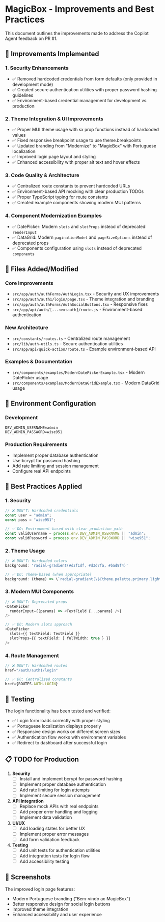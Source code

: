 # MagicBox - Improvements and Best Practices

This document outlines the improvements made to address the Copilot Agent feedback on PR #1.

## 🚀 Improvements Implemented

### 1. **Security Enhancements**
- ✅ Removed hardcoded credentials from form defaults (only provided in development mode)
- ✅ Created secure authentication utilities with proper password hashing guidelines
- ✅ Environment-based credential management for development vs production

### 2. **Theme Integration & UI Improvements**
- ✅ Proper MUI theme usage with sx prop functions instead of hardcoded values
- ✅ Fixed responsive breakpoint usage to use theme.breakpoints
- ✅ Updated branding from "Modernize" to "MagicBox" with Portuguese localization
- ✅ Improved login page layout and styling
- ✅ Enhanced accessibility with proper alt text and hover effects

### 3. **Code Quality & Architecture**
- ✅ Centralized route constants to prevent hardcoded URLs
- ✅ Environment-based API mocking with clear production TODOs
- ✅ Proper TypeScript typing for route constants
- ✅ Created example components showing modern MUI patterns

### 4. **Component Modernization Examples**
- ✅ DatePicker: Modern `slots` and `slotProps` instead of deprecated `renderInput`
- ✅ DataGrid: Modern `paginationModel` and `pageSizeOptions` instead of deprecated props
- ✅ Components configuration using `slots` instead of deprecated `components`

## 📁 Files Added/Modified

### Core Improvements
- `src/app/auth/authForms/AuthLogin.tsx` - Security and UX improvements
- `src/app/auth/auth1/login/page.tsx` - Theme integration and branding
- `src/app/auth/authForms/AuthSocialButtons.tsx` - Responsive fixes
- `src/app/api/auth/[...nextauth]/route.js` - Environment-based authentication

### New Architecture
- `src/constants/routes.ts` - Centralized route management
- `src/lib/auth-utils.ts` - Secure authentication utilities
- `src/app/api/quick-action/route.ts` - Example environment-based API

### Examples & Documentation
- `src/components/examples/ModernDatePickerExample.tsx` - Modern DatePicker usage
- `src/components/examples/ModernDataGridExample.tsx` - Modern DataGrid usage

## 🔧 Environment Configuration

### Development
```env
DEV_ADMIN_USERNAME=admin
DEV_ADMIN_PASSWORD=wise951
```

### Production Requirements
- Implement proper database authentication
- Use bcrypt for password hashing
- Add rate limiting and session management
- Configure real API endpoints

## 🎯 Best Practices Applied

### 1. **Security**
```typescript
// ❌ DON'T: Hardcoded credentials
const user = "admin";
const pass = "wise951";

// ✅ DO: Environment-based with clear production path
const validUsername = process.env.DEV_ADMIN_USERNAME || "admin";
const validPassword = process.env.DEV_ADMIN_PASSWORD || "wise951";
```

### 2. **Theme Usage**
```typescript
// ❌ DON'T: Hardcoded colors
background: 'radial-gradient(#d2f1df, #d3d7fa, #bad8f4)'

// ✅ DO: Theme-based (when appropriate)
background: (theme) => \`radial-gradient(\${theme.palette.primary.light}, ...)\`
```

### 3. **Modern MUI Components**
```typescript
// ❌ DON'T: Deprecated props
<DatePicker
  renderInput={(params) => <TextField {...params} />}
/>

// ✅ DO: Modern slots approach
<DatePicker
  slots={{ textField: TextField }}
  slotProps={{ textField: { fullWidth: true } }}
/>
```

### 4. **Route Management**
```typescript
// ❌ DON'T: Hardcoded routes
href="/auth/auth1/login"

// ✅ DO: Centralized constants
href={ROUTES.AUTH.LOGIN}
```

## 🧪 Testing

The login functionality has been tested and verified:
- ✅ Login form loads correctly with proper styling
- ✅ Portuguese localization displays properly
- ✅ Responsive design works on different screen sizes
- ✅ Authentication flow works with environment variables
- ✅ Redirect to dashboard after successful login

## 📋 TODO for Production

1. **Security**
   - [ ] Install and implement bcrypt for password hashing
   - [ ] Implement proper database authentication
   - [ ] Add rate limiting for login attempts
   - [ ] Implement secure session management

2. **API Integration**
   - [ ] Replace mock APIs with real endpoints
   - [ ] Add proper error handling and logging
   - [ ] Implement data validation

3. **UI/UX**
   - [ ] Add loading states for better UX
   - [ ] Implement proper error messages
   - [ ] Add form validation feedback

4. **Testing**
   - [ ] Add unit tests for authentication utilities
   - [ ] Add integration tests for login flow
   - [ ] Add accessibility testing

## 🎨 Screenshots

The improved login page features:
- Modern Portuguese branding ("Bem-vindo ao MagicBox")
- Better responsive design for social login buttons
- Improved theme integration
- Enhanced accessibility and user experience